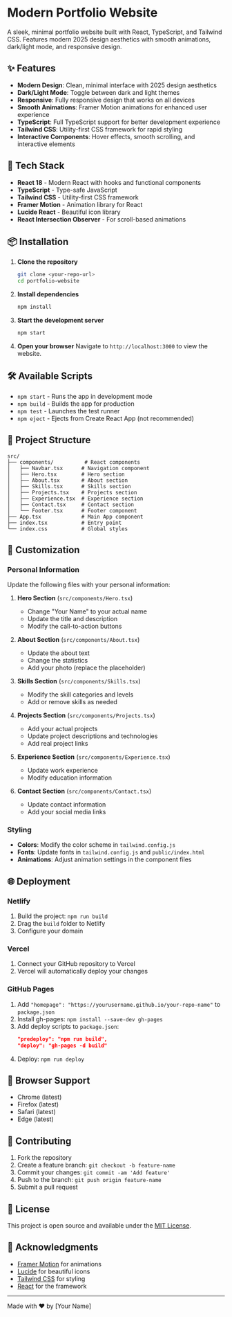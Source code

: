 # Modern Portfolio Website

A sleek, minimal portfolio website built with React, TypeScript, and Tailwind CSS. Features modern 2025 design aesthetics with smooth animations, dark/light mode, and responsive design.

## ✨ Features

- **Modern Design**: Clean, minimal interface with 2025 design aesthetics
- **Dark/Light Mode**: Toggle between dark and light themes
- **Responsive**: Fully responsive design that works on all devices
- **Smooth Animations**: Framer Motion animations for enhanced user experience
- **TypeScript**: Full TypeScript support for better development experience
- **Tailwind CSS**: Utility-first CSS framework for rapid styling
- **Interactive Components**: Hover effects, smooth scrolling, and interactive elements

## 🚀 Tech Stack

- **React 18** - Modern React with hooks and functional components
- **TypeScript** - Type-safe JavaScript
- **Tailwind CSS** - Utility-first CSS framework
- **Framer Motion** - Animation library for React
- **Lucide React** - Beautiful icon library
- **React Intersection Observer** - For scroll-based animations

## 📦 Installation

1. **Clone the repository**
   ```bash
   git clone <your-repo-url>
   cd portfolio-website
   ```

2. **Install dependencies**
   ```bash
   npm install
   ```

3. **Start the development server**
   ```bash
   npm start
   ```

4. **Open your browser**
   Navigate to `http://localhost:3000` to view the website.

## 🛠️ Available Scripts

- `npm start` - Runs the app in development mode
- `npm build` - Builds the app for production
- `npm test` - Launches the test runner
- `npm eject` - Ejects from Create React App (not recommended)

## 📁 Project Structure

```
src/
├── components/          # React components
│   ├── Navbar.tsx      # Navigation component
│   ├── Hero.tsx        # Hero section
│   ├── About.tsx       # About section
│   ├── Skills.tsx      # Skills section
│   ├── Projects.tsx    # Projects section
│   ├── Experience.tsx  # Experience section
│   ├── Contact.tsx     # Contact section
│   └── Footer.tsx      # Footer component
├── App.tsx             # Main App component
├── index.tsx           # Entry point
└── index.css           # Global styles
```

## 🎨 Customization

### Personal Information
Update the following files with your personal information:

1. **Hero Section** (`src/components/Hero.tsx`)
   - Change "Your Name" to your actual name
   - Update the title and description
   - Modify the call-to-action buttons

2. **About Section** (`src/components/About.tsx`)
   - Update the about text
   - Change the statistics
   - Add your photo (replace the placeholder)

3. **Skills Section** (`src/components/Skills.tsx`)
   - Modify the skill categories and levels
   - Add or remove skills as needed

4. **Projects Section** (`src/components/Projects.tsx`)
   - Add your actual projects
   - Update project descriptions and technologies
   - Add real project links

5. **Experience Section** (`src/components/Experience.tsx`)
   - Update work experience
   - Modify education information

6. **Contact Section** (`src/components/Contact.tsx`)
   - Update contact information
   - Add your social media links

### Styling
- **Colors**: Modify the color scheme in `tailwind.config.js`
- **Fonts**: Update fonts in `tailwind.config.js` and `public/index.html`
- **Animations**: Adjust animation settings in the component files

## 🌐 Deployment

### Netlify
1. Build the project: `npm run build`
2. Drag the `build` folder to Netlify
3. Configure your domain

### Vercel
1. Connect your GitHub repository to Vercel
2. Vercel will automatically deploy your changes

### GitHub Pages
1. Add `"homepage": "https://yourusername.github.io/your-repo-name"` to `package.json`
2. Install gh-pages: `npm install --save-dev gh-pages`
3. Add deploy scripts to `package.json`:
   ```json
   "predeploy": "npm run build",
   "deploy": "gh-pages -d build"
   ```
4. Deploy: `npm run deploy`

## 📱 Browser Support

- Chrome (latest)
- Firefox (latest)
- Safari (latest)
- Edge (latest)

## 🤝 Contributing

1. Fork the repository
2. Create a feature branch: `git checkout -b feature-name`
3. Commit your changes: `git commit -am 'Add feature'`
4. Push to the branch: `git push origin feature-name`
5. Submit a pull request

## 📄 License

This project is open source and available under the [MIT License](LICENSE).

## 🙏 Acknowledgments

- [Framer Motion](https://www.framer.com/motion/) for animations
- [Lucide](https://lucide.dev/) for beautiful icons
- [Tailwind CSS](https://tailwindcss.com/) for styling
- [React](https://reactjs.org/) for the framework

---

Made with ❤️ by [Your Name] 